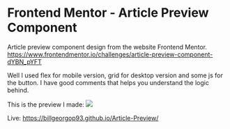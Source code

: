 # Frontend Mentor - Article Preview Component

Article preview component design from the website Frontend Mentor.
https://www.frontendmentor.io/challenges/article-preview-component-dYBN_pYFT

Well I used flex for mobile version, grid for desktop version and some js for the button. I have good comments that helps you understand the logic behind.

This is the preview I made:
![](FinishedPreview.png)

Live: https://billgeorgop93.github.io/Article-Preview/
